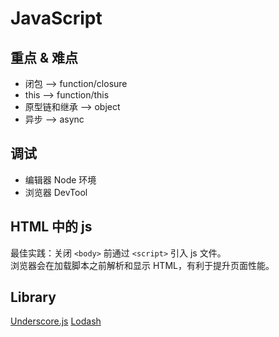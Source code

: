 # JavaScript

## 重点 & 难点

- 闭包 --> function/closure
- this --> function/this
- 原型链和继承 --> object
- 异步 --> async

## 调试

- 编辑器 Node 环境
- 浏览器 DevTool

## HTML 中的 js

最佳实践：关闭 `<body>` 前通过 `<script>` 引入 js 文件。<br>
浏览器会在加载脚本之前解析和显示 HTML，有利于提升页面性能。

## Library

[Underscore.js](https://underscorejs.org/)
[Lodash](https://lodash.com/)